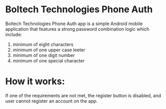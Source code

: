 # Boltech Technologies Phone Auth
Boltech Technologies Phone Auth app is a simple Android mobile application that features a strong password combination logic which include:
1. minimum of eight characters
2. minimum of one upper case leeter
3. minimum of one digit number
4. minimum of one special character

# How it works:
If one of the requirements are not met, the register button is disabled, and user cannot register an account on the app.
